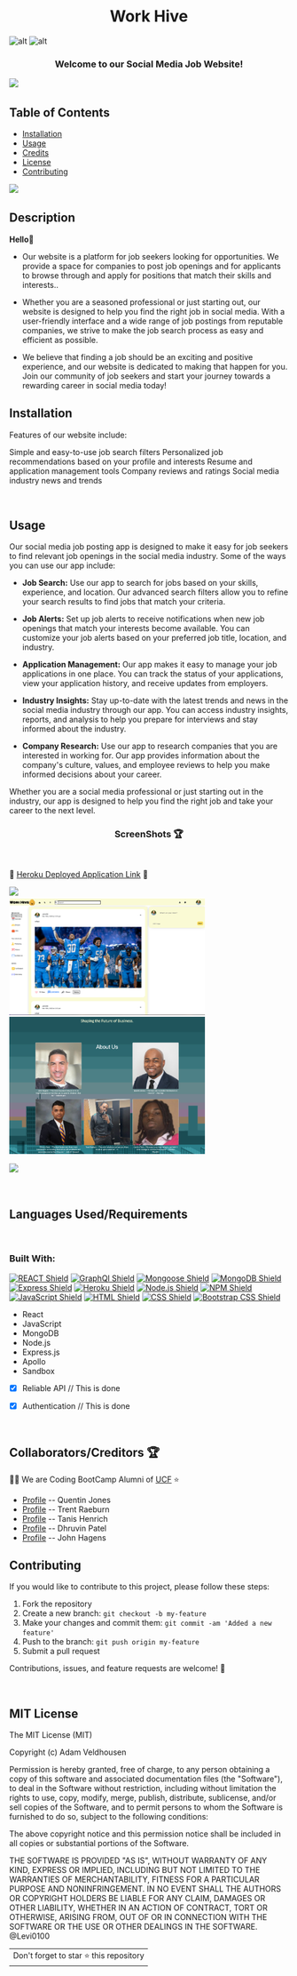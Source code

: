 <h1 align="center">Work Hive</h1>



![alt](https://img.shields.io/badge/License-MIT-blue) ![alt](https://img.shields.io/website?down_color=red&down_message=offline&up_color=green&up_message=online&url=https%3A%2F%2Ftranquil-falls-34631.herokuapp.com%2Fnotes) 



<h3 align="center">Welcome to our Social Media Job Website!</h3>



![](https://i.imgur.com/waxVImv.png)
<br>

## Table of Contents 

- [Installation](#installation)
- [Usage](#usage)
- [Credits](#credits)
- [License](#license)
- [Contributing](#contributing)




![](https://i.imgur.com/waxVImv.png)
<br>

## Description
 **Hello👋**

-  Our website is a platform for job seekers looking for opportunities. We provide a space for companies to post job openings and for applicants to browse through and apply for positions that match their skills and interests.. 
- Whether you are a seasoned professional or just starting out, our website is designed to help you find the right job in social media. With a user-friendly interface and a wide range of job postings from reputable companies, we strive to make the job search process as easy and efficient as possible. 

- We believe that finding a job should be an exciting and positive experience, and our website is dedicated to making that happen for you. Join our community of job seekers and start your journey towards a rewarding career in social media today!


## <h2 id="installation"> Installation </h2>

Features of our website include:

Simple and easy-to-use job search filters
Personalized job recommendations based on your profile and interests
Resume and application management tools
Company reviews and ratings
Social media industry news and trends



<br>

## <h2 id="usage"> Usage </h2>

Our social media job posting app is designed to make it easy for job seekers to find relevant job openings in the social media industry. Some of the ways you can use our app include:

- **Job Search:** Use our app to search for jobs based on your skills, experience, and location. Our advanced search filters allow you to refine your search results to find jobs that match your criteria.

- **Job Alerts:** Set up job alerts to receive notifications when new job openings that match your interests become available. You can customize your job alerts based on your preferred job title, location, and industry.

- **Application Management:** Our app makes it easy to manage your job applications in one place. You can track the status of your applications, view your application history, and receive updates from employers.

- **Industry Insights:** Stay up-to-date with the latest trends and news in the social media industry through our app. You can access industry insights, reports, and analysis to help you prepare for interviews and stay informed about the industry.

- **Company Research:** Use our app to research companies that you are interested in working for. Our app provides information about the company's culture, values, and employee reviews to help you make informed decisions about your career.

Whether you are a social media professional or just starting out in the industry, our app is designed to help you find the right job and take your career to the next level.



<!-- 🔭  Navigate to the VS Code.

👨‍💻  Here you will terminal and install Node, Express, Mongoose. 

🤝  RUN server.js.

📫  **YOUR IN!** In Insomnia run localhost path.

👯  Refresh MongoDB database. That's it -->


<h3 align="center">ScreenShots 🏆</h3>

<br>

🔭 [Heroku Deployed Application Link](https://workhive1.herokuapp.com) 🔭

<img src='https://i.postimg.cc/nLY8ZVDq/Screenshot-Work-Hive.jpg' width='70%' height='auto'>

<br>

<img src='./client/src/images/Home_page.png' width='70%' height='auto'>

<br>

<img src='./client/src/images/Contact_page.png' width='70%' height='auto'>




![](https://i.imgur.com/waxVImv.png)

<br>

<h2>Languages Used/Requirements</h2>

<br> 

### Built With:

[![REACT Shield](https://img.shields.io/badge/React-222222?&style=for-the-badge&logo=react)](https://reactjs.org/) [![GraphQl Shield](https://img.shields.io/badge/GraphQl-E10098?&style=for-the-badge&logo=graphql&logoColor=white)](https://graphql.org/) [![Mongoose Shield](https://img.shields.io/badge/Mongoose-AA2929?&style=for-the-badge&logo=matrix&logoColor=white)](https://mongoosejs.com/) [![MongoDB Shield](https://img.shields.io/badge/MongoDB-47A248?&style=for-the-badge&logo=mongodb&logoColor=white)](https://www.mongodb.com/) [![Express Shield](https://img.shields.io/badge/Express-000000?&style=for-the-badge&logo=express&logoColor=white)](http://expressjs.com/) [![Heroku Shield](https://img.shields.io/badge/Heroku-430098?&style=for-the-badge&logo=heroku&logoColor=white)](https://www.heroku.com/what) [![Node.js Shield](https://img.shields.io/badge/Node.js-339933?&style=for-the-badge&logo=node.js&logoColor=white)](https://nodejs.org/en/) [![NPM Shield](https://img.shields.io/badge/NPM-333333?&style=for-the-badge&logo=npm&logoColor=white)](https://www.npmjs.com/) [![JavaScript Shield](https://img.shields.io/badge/JavaScript-F7DF1E?&style=for-the-badge&logo=javascript&logoColor=272727)](https://developer.mozilla.org/en-US/docs/Web/JavaScript)  [![HTML Shield](https://img.shields.io/badge/HTML5-E34F26?&style=for-the-badge&logo=html5&logoColor=white)](https://developer.mozilla.org/en-US/docs/Glossary/HTML5) [![CSS Shield](https://img.shields.io/badge/CSS-1572B6?&style=for-the-badge&logo=css3&logoColor=white)](https://developer.mozilla.org/en-US/docs/Web/CSS) [![Bootstrap CSS Shield](https://img.shields.io/badge/Bootstrap_CSS-7952B3?&style=for-the-badge&logo=bootstrap&logoColor=white)](https://getbootstrap.com/) 


- React
- JavaScript
- MongoDB
- Node.js 
- Express.js 
- Apollo
- Sandbox


- [x] Reliable API // This is done 
- [x] Authentication // This is done
 

<br>
<h2 id="credits">Collaborators/Creditors 🏆</h2>

👨‍💻 We are Coding BootCamp Alumni of [UCF](https://www.ucf.edu/students/)  ⭐️

- [Profile]( https://github.com/TheQuentinJones  "Quentin Jones") -- Quentin Jones
- [Profile]( https://github.com/TrentLe " Tanis Henrich") -- Trent Raeburn
- [Profile]( https://github.com/Henrich77  " Tanis Henrich") -- Tanis Henrich
- [Profile]( https://github.com/dhruvin0777  " Dhruvin Patel ") -- Dhruvin Patel
- [Profile]( https://github.com/JonJon50  " John Hagens ") -- John Hagens

## Contributing

If you would like to contribute to this project, please follow these steps:

1. Fork the repository
2. Create a new branch: `git checkout -b my-feature`
3. Make your changes and commit them: `git commit -am 'Added a new feature'`
4. Push to the branch: `git push origin my-feature`
5. Submit a pull request



Contributions, issues, and feature requests are welcome! 🤝

<table>
	<tr>
		<td>
			Don't forget to star ⭐ this repository
		</td>
	</tr>





<br>

<h2 id="license">MIT License</h2>
The MIT License (MIT)

Copyright (c) <year> Adam Veldhousen

Permission is hereby granted, free of charge, to any person obtaining a copy
of this software and associated documentation files (the "Software"), to deal
in the Software without restriction, including without limitation the rights
to use, copy, modify, merge, publish, distribute, sublicense, and/or sell
copies of the Software, and to permit persons to whom the Software is
furnished to do so, subject to the following conditions:

The above copyright notice and this permission notice shall be included in
all copies or substantial portions of the Software.

THE SOFTWARE IS PROVIDED "AS IS", WITHOUT WARRANTY OF ANY KIND, EXPRESS OR
IMPLIED, INCLUDING BUT NOT LIMITED TO THE WARRANTIES OF MERCHANTABILITY,
FITNESS FOR A PARTICULAR PURPOSE AND NONINFRINGEMENT. IN NO EVENT SHALL THE
AUTHORS OR COPYRIGHT HOLDERS BE LIABLE FOR ANY CLAIM, DAMAGES OR OTHER
LIABILITY, WHETHER IN AN ACTION OF CONTRACT, TORT OR OTHERWISE, ARISING FROM,
OUT OF OR IN CONNECTION WITH THE SOFTWARE OR THE USE OR OTHER DEALINGS IN
THE SOFTWARE.
@Levi0100
</h5>